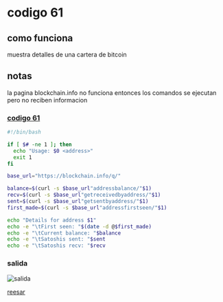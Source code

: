 # codigo 61
## como funciona
muestra detalles de una cartera de bitcoin

## notas
la pagina blockchain.info no funciona entonces los comandos se ejecutan pero no reciben informacion

### [codigo 61](Recipes/61getBtCaddr.sh)

```bash
#!/bin/bash

if [ $# -ne 1 ]; then
  echo "Usage: $0 <address>"
  exit 1
fi

base_url="https://blockchain.info/q/"

balance=$(curl -s $base_url"addressbalance/"$1)
recv=$(curl -s $base_url"getreceivedbyaddress/"$1)
sent=$(curl -s $base_url"getsentbyaddress/"$1)
first_made=$(curl -s $base_url"addressfirstseen/"$1)

echo "Details for address $1"
echo -e "\tFirst seen: "$(date -d @$first_made)
echo -e "\tCurrent balance: "$balance
echo -e "\tSatoshis sent: "$sent
echo -e "\tSatoshis recv: "$recv
```
### salida 
![salida](Salidas/61.png)

[reesar](README.md)